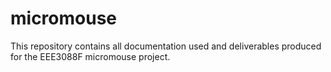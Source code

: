 # micromouse
This repository contains all documentation used and deliverables produced for the EEE3088F micromouse project.
